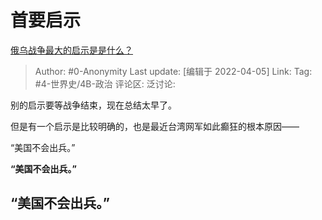 # 首要启示
[俄乌战争最大的启示是是什么？](https://www.zhihu.com/question/519367534/answer/2423547897)

> Author: #0-Anonymity
> Last update: [编辑于 2022-04-05]
> Link:
> Tag: #4-世界史/4B-政治
> 评论区:
> 泛讨论:

别的启示要等战争结束，现在总结太早了。

但是有一个启示是比较明确的，也是最近台湾网军如此癫狂的根本原因——

“美国不会出兵。”

**“美国不会出兵。”**

## **“美国不会出兵。”**
